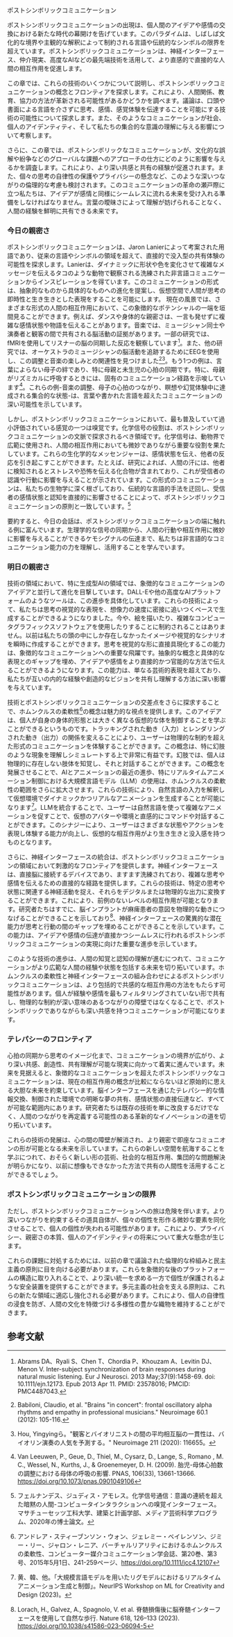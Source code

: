 ポストシンボリックコミュニケーション

ポストシンボリックコミュニケーションの出現は、個人間のアイデアや感情の交換における新たな時代の幕開けを告げています。このパラダイムは、しばしば文化的な境界や主観的な解釈によって制約される言語や伝統的なシンボルの限界を超えています。ポストシンボリックコミュニケーションは、神経インターフェース、仲介現実、高度なAIなどの最先端技術を活用して、より直感的で直接的な人間の相互作用を促進します。

この章では、これらの技術のいくつかについて説明し、ポストシンボリックコミュニケーションの概念とフロンティアを探求します。これにより、人間関係、教育、協力の方法が革新される可能性があるかどうかを調べます。議論は、口頭や書面による言語を介さずに思考、感情、感覚体験を伝達することを可能にする技術の可能性について探求します。また、そのようなコミュニケーションが社会、個人のアイデンティティ、そして私たちの集合的な意識の理解に与える影響について考察します。

さらに、この章では、ポストシンボリックなコミュニケーションが、文化的な誤解や紛争などのグローバルな課題へのアプローチの仕方にどのように影響を与えるかを調査します。これにより、より深い共感と共有の経験が促進されます。また、個々の思考の自律性の保護やプライバシーの懸念など、このような深いつながりの倫理的な考慮も検討されます。このコミュニケーションの革命の瀬戸際に立つ私たちは、アイデアが感情と同様にシームレスに流れる未来を受け入れる準備をしなければなりません。言葉の曖昧さによって理解が妨げられることなく、人間の経験を鮮明に共有できる未来です。

### 今日の親密さ

ポストシンボリックコミュニケーションは、Jaron Lanierによって考案された用語であり、従来の言語やシンボルの領域を超えて、直接的で没入型の共有体験の可能性を探求します。Lanierは、ダイナミックに形状や色を変化させて複雑なメッセージを伝えるタコのような動物で観察される洗練された非言語コミュニケーションからインスピレーションを得ています。このコミュニケーションの形式は、抽象的なものから具体的なものへの進化を提案し、仮想空間で人間が思考の即時性と生き生きとした表現をすることを可能にします。
現在の風景では、さまざまな形式の人間の相互作用において、この象徴的なポテンシャルの一端を垣間見ることができます。例えば、ダンスや身体的な親密さは、一言も発せずに複雑な感情状態や物語を伝えることがあります。音楽では、ミュージシャン同士や演奏者と観客の間で共有される脳活動の証拠があります。一部の研究では、fMRIを使用してリスナーの脳の同期した反応を観察しています[^MusicBrainSyncStudy]。また、他の研究では、オーケストラのミュージシャンの脳活動を追跡するためにEEGを使用し、この調整と音楽の楽しみとの関連性を見つけました[^MusicianBrainOscillation][^ViolinPerformanceStudy]。もう1つの例は、言葉によらない母子の絆であり、特に母親と未生児の心拍の同期です。特に、母親がリズミカルに呼吸するときには、固有のコミュニケーション経路を示唆しています[^FetalMaternalHeartRate]。これらの例-音楽の調整、母子の心拍のつながり、瞑想や幻覚体験中に達成される集合的な状態-は、言葉や書かれた言語を超えたコミュニケーションの深い可能性を示しています。

しかし、ポストシンボリックコミュニケーションにおいて、最も普及していて過小評価されている感覚の一つは嗅覚です。化学信号の役割は、ポストシンボリックコミュニケーションの文脈で探求されるべき領域です。化学信号は、動物界で広範に使用され、人間の相互作用においても微妙でありながら重要な役割を果たしています。これらの生化学的なメッセンジャーは、感情状態を伝え、他者の反応を引き起こすことができます。たとえば、研究によれば、人間の汗には、他者に検知されるとストレスや恐怖を伝える化合物が含まれており、これが受信者の認識や行動に影響を与えることが示されています。この形式のコミュニケーションは、私たちの生物学に深く根ざしており、伝統的な言語的手法を迂回し、受信者の感情状態と認知を直接的に影響させることによって、ポストシンボリックコミュニケーションの原則と一致しています。[^ChemosignalsCommunication]

要約すると、今日の会話は、ポストシンボリックコミュニケーションの端に触れる例に富んでいます。生理学的な信号の同期から、人間の行動や相互作用に微妙に影響を与えることができるケモシグナルの伝達まで、私たちは非言語的なコミュニケーション能力の力を理解し、活用することを学んでいます。


### 明日の親密さ

技術の領域において、特に生成型AIの領域では、象徴的なコミュニケーションのアイデアと並行して進化を目撃しています。DALL-Eや他の高度なAIプラットフォームのようなツールは、この進歩を具体化しています。これらの技術によって、私たちは思考の視覚的な表現を、想像力の速度に密接に追いつくペースで生成することができるようになりました。今や、絵を描いたり、複雑なコンピュータグラフィックスソフトウェアを使用したりすることに制約されることはありません。以前は私たちの頭の中にしか存在しなかったイメージや視覚的なシナリオを瞬時に作成することができます。思考を視覚的な形に直接具現化するこの能力は、象徴的なコミュニケーションへの重要な飛躍です。抽象的な概念と具体的な表現とのギャップを埋め、アイデアや感情をより直接的かつ官能的な方法で伝えることができるようになります。この能力は、単なる芸術的表現を超えており、私たちが互いの内的な経験や創造的なビジョンを共有し理解する方法に深い影響を与えています。

技術とポストシンボリックコミュニケーションの交差点をさらに探求することで、ホムンクルスの柔軟性[^HomuncularFlexibilityVR]の概念は魅力的な視点を提供します。このアイデアは、個人が自身の身体的形態とは大きく異なる仮想的な体を制御することを学ぶことができるというものです。トラッキングされた動き（入力）とレンダリングされた動き（出力）の関係を変えることにより、ユーザーは物理的な制約を超えた形式のコミュニケーションを体験することができます。この概念は、特に幻肢のような現象を理解しシミュレートする上で非常に有益です。幻肢では、個人は物理的に存在しない肢体を知覚し、それと対話することができます。この概念を発展させることで、AIとアニメーションの最近の進歩、特にリアルタイムアニメーション制御における大規模言語モデル（LLM）の使用は、ホムンクルスの柔軟性の範囲をさらに拡大させます。これらの技術により、自然言語の入力を解釈して仮想環境でダイナミックかつリアルなアニメーションを生成することが可能になります[^RealTimeAnimationControl]。LLMを統合することで、ユーザーは自然言語を使って複雑なアニメーションを促すことで、仮想のアバターや環境と直感的にコマンドや対話することができます。このシナジーにより、ユーザーはさまざまな状態やアクションを表現し体験する能力が向上し、仮想的な相互作用がより生き生きと没入感を持つものとなります。

さらに、神経インターフェースの統合は、ポストシンボリックコミュニケーションの領域において刺激的なフロンティアを提供します。神経インターフェースは、直接脳に接続するデバイスであり、ますます洗練されており、複雑な思考や感情を伝えるための直接的な経路を提供します。これらの技術は、特定の思考や状態に関連する神経活動を捉え、それらをデジタルまたは物理的な出力に変換することができます。これにより、前例のないレベルの相互作用が可能となります。研究者たちはすでに、脳インプラントが麻痺患者の意図を物理的な動きにつなげることができることを示しており[^BrainSpineInterfaceStudy]、神経インターフェースの驚異的な潜在能力が思考と行動の間のギャップを埋めることができることを示しています。この能力は、アイデアや感情の伝達が直接かつシームレスに行われるポストシンボリックコミュニケーションの実現に向けた重要な進歩を示しています。

このような技術の進歩は、人間の知覚と認知の理解が進むにつれて、コミュニケーションがより広範な人間の経験や状態を包括する未来を切り拓いています。ホムンクルスの柔軟性と神経インターフェースの組み合わせによるポストシンボリックコミュニケーションは、より包括的で共感的な相互作用の方法をもたらす可能性があります。個人が経験や感情を最もフィルタリングされていない形で共有し、物理的な制約が深い意味のあるつながりの障壁ではなくなることで、ポストシンボリックでありながらも深い共感を持つコミュニケーションが可能になります。


### テレパシーのフロンティア

心拍の同期から思考のイメージ化まで、コミュニケーションの境界が広がり、より深い共感、創造性、共有理解が可能な現実に向かって着実に進んでいます。未来を見据えると、象徴的なコミュニケーションを超えたポストシンボリックなコミュニケーションは、現在の相互作用の概念が比較にならないほど原始的に思える大胆な未来を約束しています。脳インターフェースを通じたテレパシー的な情報交換、制御された環境での明晰な夢の共有、感情状態の直接伝達など、すべてが可能な範囲内にあります。研究者たちは既存の技術を単に改良するだけでなく、人間のつながりを再定義する可能性のある革新的なイノベーションの道を切り拓いています。

これらの技術の発展は、心の間の障壁が解消され、より親密で即座なコミュニオンの形が可能となる未来を示しています。これらの新しい空間を航海することを学ぶにつれて、おそらく新しい形の芸術、社会的な相互作用、集団的な問題解決が明らかになり、以前に想像もできなかった方法で共有の人間性を活用することができるでしょう。


### ポストシンボリックコミュニケーションの限界

ただし、ポストシンボリックコミュニケーションへの旅は危険を伴います。より深いつながりを約束するその道具自体が、個々の個性を形作る微妙な要素を同化させることで、個人の個性が失われる可能性があります。これにより、プライバシー、親密さの本質、個人のアイデンティティの将来について重大な懸念が生じます。

これらの課題に対処するためには、以前の章で議論された倫理的な枠組みと民主主義の原則に目を向ける必要があります。これらを象徴的な後のプラットフォームの構造に取り入れることで、より深い統一を求める一方で個性が保護されるような安全装置を提供することができます。多元主義の社会を支える原則は、これらの新たな領域に適応し強化される必要があります。これにより、個人の自律性の浸食を防ぎ、人間の文化を特徴づける多様性の豊かな織物を維持することができます。

## 参考文献

[^LanierWork]: ラニエ, ジャロン. You are not a gadget: A manifesto. ヴィンテージ, 2011.

[^MusicBrainSyncStudy]: Abrams DA、Ryali S、Chen T、Chordia P、Khouzam A、Levitin DJ、Menon V. Inter-subject synchronization of brain responses during natural music listening. Eur J Neurosci. 2013 May;37(9):1458-69. doi: 10.1111/ejn.12173. Epub 2013 Apr 11. PMID: 23578016; PMCID: PMC4487043.

[^MusicianBrainOscillation]: Babiloni, Claudio, et al. "Brains "in concert": frontal oscillatory alpha rhythms and empathy in professional musicians." Neuroimage 60.1 (2012): 105-116.

[^ViolinPerformanceStudy]: Hou, Yingyingら。"観客とバイオリニストの間の平均相互脳の一貫性は、バイオリン演奏の人気を予測する。" Neuroimage 211 (2020): 116655。

[^FetalMaternalHeartRate]: Van Leeuwen, P., Geue, D., Thiel, M., Cysarz, D., Lange, S., Romano , M. C., Wessel, N., Kurths, J., & Groenemeyer, D. H. (2009). 胎児-母体心拍数の調整における母体の呼吸の影響. PNAS, 106(33), 13661-13666. https://doi.org/10.1073/pnas.0901049106

[^ChemosignalsCommunication]: フェルナンデス、ジュディス・アモレス。化学信号通信：意識の連続を超えた暗黙の人間-コンピュータインタラクションへの嗅覚インターフェース。マサチューセッツ工科大学、建築と計画学部、メディア芸術科学プログラム、2020年の博士論文。

[^HomuncularFlexibilityVR]: アンドレア・スティーブンソン・ウォン、ジェレミー・ベイレンソン、ジミー・リー、ジャロン・レニア、バーチャルリアリティにおけるホムンクルスの柔軟性、コンピューター媒介コミュニケーション学会誌、第20巻、第3号、2015年5月1日、241-259ページ、https://doi.org/10.1111/jcc4.12107

[^RealTimeAnimationControl]: 黄、韓、他。「大規模言語モデルを用いたリグモデルにおけるリアルタイムアニメーション生成と制御」。NeurIPS Workshop on ML for Creativity and Design (2023)。

[^BrainSpineInterfaceStudy]: Lorach, H., Galvez, A., Spagnolo, V. et al. 脊髄損傷後に脳脊髄インターフェースを使用して自然な歩行. Nature 618, 126–133 (2023). https://doi.org/10.1038/s41586-023-06094-5
